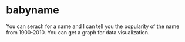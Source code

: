 # babyname
You can serach for a name and I can tell you the popularity of the name from 1900-2010.
You can get a graph for data visualization.
